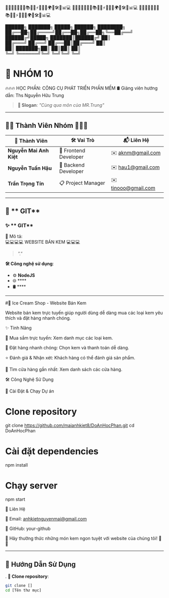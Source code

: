🚀✨🔥🎯🎨📌💡📚🎵📝⚡🌟✅🔗🌍🔧🛠️📌📊💻
🚀✨🔥🎯🎨📌💡📚🎵📝⚡🌟✅🔗🌍🔧🛠️📌📊💻
🚀✨🔥🎯🎨📌💡📚🎵📝⚡🌟✅🔗🌍🔧🛠️📌📊💻





██████╗ ███████╗ █████╗ ██████╗ ████████╗
██╔══██╗██╔════╝██╔══██╗██╔══██╗╚══██╔══╝
██████╔╝█████╗  ███████║██████╔╝   ██║   
██╔═══╝ ██╔══╝  ██╔══██║██╔═══╝    ██║   
██║     ███████╗██║  ██║██║        ██║   
╚═╝     ╚══════╝╚═╝  ╚═╝╚═╝        ╚═╝   


# 🚀 **NHÓM 10** 

🔥🔥🔥 HỌC PHẦN: CÔNG CỤ PHÁT TRIỂN PHẦN MỀM
🛢️ Giảng viên hướng dẫn: Ths Nguyễn Hữu Trung

> **🎯 Slogan**: _"Cùng qua môn của MR.Trung"_  

---

## 🧑‍💻 **Thành Viên Nhóm**   🤝🤝🤝
| 👤 Thành Viên             | 🛠️ Vai Trò               | 📬 Liên Hệ          |
|----------------------     |---------------------------|---------------------|
| **Nguyễn Mai Anh Kiệt**   | 🎨 Frontend Developer    | ✉️ aknm@gmail.com   |
| **Nguyễn Tuấn Hậu**       | 🔧 Backend Developer     | ✉️ hau1@gmail.com   |
| **Trần Trọng Tín**        | 📋 Project Manager       | ✉️ tinooo@gmail.com |

---

## 🌟 ** GIT**  
### ✨ ** GIT**  
📝 Mô tả:  
💻💻💻💻 WEBSITE BÁN KEM 💻💻💻
> _"."_  

**🛠️ Công nghệ sử dụng**:  
- ⚙️ **NodeJS**  
- 🌐 ****  
- 🛢️ ****  

---
#🍦 Ice Cream Shop - Website Bán Kem



Website bán kem trực tuyến giúp người dùng dễ dàng mua các loại kem yêu thích và đặt hàng nhanh chóng.

✨ Tính Năng

🛒 Mua sắm trực tuyến: Xem danh mục các loại kem.

📝 Đặt hàng nhanh chóng: Chọn kem và thanh toán dễ dàng.

⭐ Đánh giá & Nhận xét: Khách hàng có thể đánh giá sản phẩm.

📍 Tìm cửa hàng gần nhất: Xem danh sách các cửa hàng.

🛠️ Công Nghệ Sử Dụng







🚀 Cài Đặt & Chạy Dự án

# Clone repository
git clone https://github.com/maianhkiet8/DoAnHocPhan.git
cd DoAnHocPhan

# Cài đặt dependencies
npm install

# Chạy server
npm start

📌 Liên Hệ

📧 Email: anhkietnguyenmai@gmail.com

🔗 GitHub: your-github

🚀 Hãy thưởng thức những món kem ngon tuyệt với website của chúng tôi! 🍨🍧




---

## 🚀 **Hướng Dẫn Sử Dụng**  
. **🔗 Clone repository**:  
   ```bash
   git clone []
   cd [Tên thư mục]
